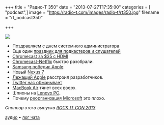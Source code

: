 +++
title = "Радио-Т 350"
date = "2013-07-27T17:35:00"
categories = [ "podcast",]
image = "https://radio-t.com/images/radio-t/rt350.jpg"
filename = "rt_podcast350"

+++

![](https://radio-t.com/images/radio-t/rt350.jpg)

* Поздравляем с [днем системного администратора](http://habrahabr.ru/company/mailru/blog/187918/)
* Еще один [праздник для подкастеров и слушателей](http://www.macrumors.com/2013/07/22/apple-reaches-podcasting-milestone-with-1-billion-subscribers/)
* [Chromecast за $35 с HDMI](http://www.engadget.com/2013/07/24/google-chromekey/)
* [Chromecast-Netflix](http://www.latimes.com/business/technology/la-fi-tn-google-ends-chromecast-netflix-promotion-20130725,0,483513.story) быстро разобрали.
* [Samsung победил Apple](http://www.bbc.co.uk/news/business-23463111)
* Новый [Nexus 7](http://www.techhive.com/article/2045142/asus-chairman-jonney-shih-nexus-7-almost-broke-us.html)
* [Лежащий Apple](http://news.cnet.com/8301-13579_3-57595610-37/extended-apple-downtime-leaves-some-developers-in-limbo/) расстроил разработчиков.
* [Twitter нас обманывает](http://www.theverge.com/2013/7/24/4551684/twitter-uses-real-users-fake-tweets-to-promote-ad-platform)
* [MacBook Air](http://appleinsider.com/articles/13/07/23/strong-sales-of-macbook-airs-with-all-day-battery-life-give-apple-its-strongest-launch) тянет всех вверх.
* Шпионы на [Lenovo PC](http://thenextweb.com/asia/2013/07/26/spy-agencies-reportedly-have-a-long-standing-ban-on-lenovo-pcs-due-to-back-door-vulnerabil).
* Почему [реорганизация Microsoft](http://stratechery.com/2013/why-microsofts-reorganization-is-a-bad-idea/) это плохо.

_Спонсор этого выпуска [ROCK IT CON 2013](http://www.rockitcon.com)_

[аудио](https://cdn.radio-t.com/rt_podcast350.mp3) • [лог чата](http://chat.radio-t.com/logs/radio-t-350.html)
<audio src="https://cdn.radio-t.com/rt_podcast350.mp3" preload="none"></audio>